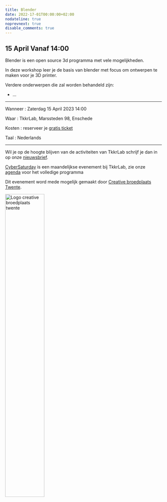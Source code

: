 ```yaml
---
title: Blender
date: 2022-17-01T00:00:00+02:00
nodateline: true
noprevnext: true
disable_comments: true
---
```


## 15 April Vanaf 14:00 ##


<!-- <div style="margin: 0 15% 5%;">
<img src="/images/fabcreator_fabcore.png" width="450px"  alt="Fabcreator fabcore">
</div> -->

Blender is een open source 3d programma met vele mogelijkheden.

In deze workshop leer je de basis van blender met focus om ontwerpen te maken voor je 3D printer.

Verdere onderwerpen die zal worden behandeld zijn:

 * ...
 

<hr>

Wanneer : Zaterdag 15 April 2023 14:00

Waar : TkkrLab, Marssteden 98, Enschede

Kosten : reserveer je [gratis ticket](https://tickets.tkkrlab.space/TkkrLab/t9tge/)

Taal : Nederlands

<hr>

Wil je op de hoogte blijven van de activiteiten van TkkrLab schrijf je dan in op onze [nieuwsbrief](http://eepurl.com/gLxrLD).


[CyberSaturday](/cybersaturdays/cybersaturday/) is een maandelijkse evenement bij TkkrLab, zie onze [agenda](/agenda/) voor het volledige programma

Dit evenement word mede mogelijk gemaakt door [Creative broedplaats Twente](http://www.creatievebroedplaatsentwente.nl/).

<img width=50% src="/images/Logo-Creatieve-Broedplaatsen-Twente.jpg"  alt="Logo creative broedplaats twente">


